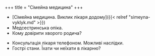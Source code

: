 ﻿+++
title = "Сімейна медицина"
+++
- [Сімейна медицина. Виклик лікаря додому]({{< relref "simeyna-vyklyk.md" >}})
- Медсестринська опіка.
- Кому довірити хворого родича?
<!--more-->
- Консультація лікаря телефоном. Можливі наслідки.
- Гострі стани. Їхати чи неїхати в лікарню?
